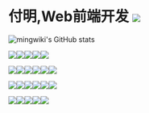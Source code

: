# 付明,Web前端开发 <a href="https://zed.ink/cv/"><img align="center" src="https://img.shields.io/badge/查看我的简历-395060?style=for-the-badge&logo=github"></a>  

![mingwiki's GitHub stats](https://github-readme-stats.vercel.app/api?username=mingwiki&show_icons=true)

![](https://img.shields.io/badge/os-Debian-red?style=for-the-badge&logo=debian)![](https://img.shields.io/badge/ide-VScode-blue?style=for-the-badge&logo=visualstudiocode)![](https://img.shields.io/badge/vim-2bc451?style=for-the-badge&logo=vim)![](https://img.shields.io/badge/chrome-3366b7?style=for-the-badge&logo=google-chrome)![](https://img.shields.io/badge/firefox-d66133?style=for-the-badge&logo=firefox)

![](https://img.shields.io/badge/es6-CEB331?style=for-the-badge&logo=javascript)![](https://img.shields.io/badge/nodejs-67bc5c?style=for-the-badge&logo=node.js)![](https://img.shields.io/badge/react-8ba3c9?style=for-the-badge&logo=react)![](https://img.shields.io/badge/reactrouter-d37689?style=for-the-badge&logo=react-router)![](https://img.shields.io/badge/mobx-c48866?style=for-the-badge&logo=mobx)![](https://img.shields.io/badge/styled-935166?style=for-the-badge&logo=styled-components)

![](https://img.shields.io/badge/docker-2CB7EC?style=for-the-badge&logo=docker)![](https://img.shields.io/badge/openresty-74C053?style=for-the-badge&logo=nginx)![](https://img.shields.io/badge/npm-C60600?style=for-the-badge&logo=npm)![](https://img.shields.io/badge/webpack-1C74BA?style=for-the-badge&logo=webpack)![](https://img.shields.io/badge/babel-ccb233?style=for-the-badge&logo=babel)![](https://img.shields.io/badge/eslint-8080F2?style=for-the-badge&logo=eslint)

![](https://img.shields.io/badge/pug-593830?style=for-the-badge&logo=pug)![](https://img.shields.io/badge/reveal-918628?style=for-the-badge&logo=reveal.js)![](https://img.shields.io/badge/scss-b7457c?style=for-the-badge&logo=sass)![](https://img.shields.io/badge/html5-af3e1f?style=for-the-badge&logo=html5)![](https://img.shields.io/badge/markdown-ada9a9?style=for-the-badge&logo=markdown)

[//]: ![](https://img.shields.io/badge/vue3-33A06F?style=for-the-badge&logo=vue.js)
[//]: ![](https://img.shields.io/badge/jquery-78CFF5?style=for-the-badge&logo=jquery)
[//]: ![](https://img.shields.io/badge/vite-562a82?style=for-the-badge&logo=vite)
